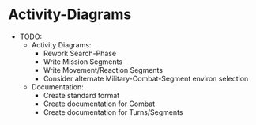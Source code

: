 Activity-Diagrams
============

* TODO:
    * Activity Diagrams:
        * Rework Search-Phase
        * Write Mission Segments
        * Write Movement/Reaction Segments
        * Consider alternate Military-Combat-Segment environ selection
    * Documentation:
        * Create standard format
        * Create documentation for Combat
        * Create documentation for Turns/Segments